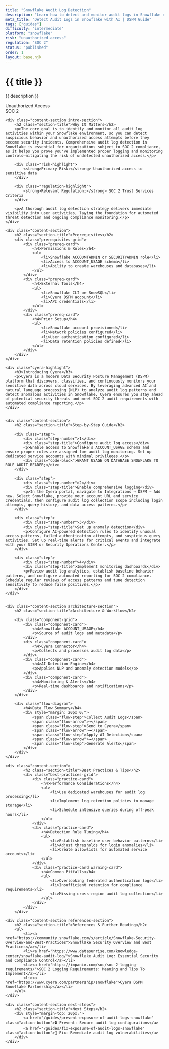 ```yaml
---
title: "Snowflake Audit Log Detection"
description: "Learn how to detect and monitor audit logs in Snowflake environments. Follow step-by-step guidance for SOC 2 compliance."
meta_title: "Detect Audit Logs in Snowflake with AI | DSPM Guide"
tags: ["guides"]
difficulty: "intermediate"
platform: "snowflake"
risk: "unauthorized access"
regulation: "SOC 2"
status: "published"
order: 1
layout: base.njk
---
```


<div class="container">
    <div class="header">
        <h1>{{ title }}</h1>
        <p>{{ description }}</p>
        <div class="badge">Unauthorized Access</div>
        <div class="badge regulation">SOC 2</div>
    </div>

    <div class="content-section intro-section">
        <h2 class="section-title">Why It Matters</h2>
        <p>The core goal is to identify and monitor all audit log activities within your Snowflake environment, so you can detect suspicious behavior and unauthorized access attempts before they become security incidents. Comprehensive audit log detection in Snowflake is essential for organizations subject to SOC 2 compliance, as it helps you prove you've implemented proper logging and monitoring controls—mitigating the risk of undetected unauthorized access.</p>
        
        <div class="risk-highlight">
            <strong>Primary Risk:</strong> Unauthorized access to sensitive data
        </div>
        
        <div class="regulation-highlight">
            <strong>Relevant Regulation:</strong> SOC 2 Trust Services Criteria
        </div>
        
        <p>A thorough audit log detection strategy delivers immediate visibility into user activities, laying the foundation for automated threat detection and ongoing compliance monitoring.</p>
    </div>

    <div class="content-section">
        <h2 class="section-title">Prerequisites</h2>
        <div class="prerequisites-grid">
            <div class="prereq-card">
                <h4>Permissions & Roles</h4>
                <ul>
                    <li>Snowflake ACCOUNTADMIN or SECURITYADMIN role</li>
                    <li>Access to ACCOUNT_USAGE schema</li>
                    <li>Ability to create warehouses and databases</li>
                </ul>
            </div>
            <div class="prereq-card">
                <h4>External Tools</h4>
                <ul>
                    <li>Snowflake CLI or SnowSQL</li>
                    <li>Cyera DSPM account</li>
                    <li>API credentials</li>
                </ul>
            </div>
            <div class="prereq-card">
                <h4>Prior Setup</h4>
                <ul>
                    <li>Snowflake account provisioned</li>
                    <li>Network policies configured</li>
                    <li>User authentication configured</li>
                    <li>Data retention policies defined</li>
                </ul>
            </div>
        </div>
    </div>
	
    <div class="cyera-highlight">
        <h3>Introducing Cyera</h3>
        <p>Cyera is a modern Data Security Posture Management (DSPM) platform that discovers, classifies, and continuously monitors your sensitive data across cloud services. By leveraging advanced AI and natural language processing (NLP) to analyze audit log patterns and detect anomalous activities in Snowflake, Cyera ensures you stay ahead of potential security threats and meet SOC 2 audit requirements with automated compliance reporting.</p>
    </div>
	

    <div class="content-section">
        <h2 class="section-title">Step-by-Step Guide</h2>
        
        <div class="step">
            <div class="step-number">1</div>
            <div class="step-title">Configure audit log access</div>
            <p>Enable access to Snowflake's ACCOUNT_USAGE schema and ensure proper roles are assigned for audit log monitoring. Set up dedicated service accounts with minimal privileges.</p>
            <div class="code-block">GRANT USAGE ON DATABASE SNOWFLAKE TO ROLE AUDIT_READER;</div>
        </div>

        <div class="step">
            <div class="step-number">2</div>
            <div class="step-title">Enable comprehensive logging</div>
            <p>In the Cyera portal, navigate to Integrations → DSPM → Add new. Select Snowflake, provide your account URL and service credentials, then configure audit log collection scope including login attempts, query history, and data access patterns.</p>
        </div>

        <div class="step">
            <div class="step-number">3</div>
            <div class="step-title">Set up anomaly detection</div>
            <p>Configure AI-powered detection rules to identify unusual access patterns, failed authentication attempts, and suspicious query activities. Set up real-time alerts for critical events and integrate with your SIEM or Security Operations Center.</p>
        </div>

        <div class="step">
            <div class="step-number">4</div>
            <div class="step-title">Implement monitoring dashboards</div>
            <p>Review audit log analytics, establish baseline behavior patterns, and configure automated reporting for SOC 2 compliance. Schedule regular reviews of access patterns and tune detection sensitivity to reduce false positives.</p>
        </div>
    </div>


    <div class="content-section architecture-section">
        <h2 class="section-title">Architecture & Workflow</h2>
        
        <div class="component-grid">
            <div class="component-card">
                <h4>Snowflake ACCOUNT_USAGE</h4>
                <p>Source of audit logs and metadata</p>
            </div>
            <div class="component-card">
                <h4>Cyera Connector</h4>
                <p>Collects and processes audit log data</p>
            </div>
            <div class="component-card">
                <h4>AI Detection Engine</h4>
                <p>Applies NLP and anomaly detection models</p>
            </div>
            <div class="component-card">
                <h4>Monitoring & Alerts</h4>
                <p>Real-time dashboards and notifications</p>
            </div>
        </div>

        <div class="flow-diagram">
            <h4>Data Flow Summary</h4>
            <div style="margin: 20px 0;">
                <span class="flow-step">Collect Audit Logs</span>
                <span class="flow-arrow">→</span>
                <span class="flow-step">Send to Cyera</span>
                <span class="flow-arrow">→</span>
                <span class="flow-step">Apply AI Detection</span>
                <span class="flow-arrow">→</span>
                <span class="flow-step">Generate Alerts</span>
            </div>
        </div>
    </div>

	<div class="content-section">
	        <h2 class="section-title">Best Practices & Tips</h2>
	        <div class="best-practices-grid">
	            <div class="practice-card">
	                <h4>Performance Considerations</h4>
	                <ul>
	                    <li>Use dedicated warehouses for audit log processing</li>
	                    <li>Implement log retention policies to manage storage</li>
	                    <li>Schedule intensive queries during off-peak hours</li>
	                </ul>
	            </div>
	            <div class="practice-card">
	                <h4>Detection Rule Tuning</h4>
	                <ul>
	                    <li>Establish baseline user behavior patterns</li>
	                    <li>Adjust thresholds for login anomalies</li>
	                    <li>Create allowlists for automated service accounts</li>
	                </ul>
	            </div>
	            <div class="practice-card warning-card">
	                <h4>Common Pitfalls</h4>
	                <ul>
	                    <li>Overlooking federated authentication logs</li>
	                    <li>Insufficient retention for compliance requirements</li>
	                    <li>Missing cross-region audit log collection</li>
	                </ul>
	            </div>
	        </div>
	    </div>

    <div class="content-section references-section">
        <h2 class="section-title">References & Further Reading</h2>
        <ul>
            <li><a href="https://community.snowflake.com/s/article/Snowflake-Security-Overview-and-Best-Practices">Snowflake Security Overview and Best Practices</a></li>
            <li><a href="https://www.datasunrise.com/knowledge-center/snowflake-audit-log/">Snowflake Audit Log: Essential Security and Compliance Control</a></li>
            <li><a href="https://impanix.com/soc/soc-2-logging-requirements/">SOC 2 Logging Requirements: Meaning and Tips To Implement</a></li>
            <li><a href="https://www.cyera.com/partnership/snowflake">Cyera DSPM Snowflake Partnership</a></li>
        </ul>
    </div>

    <div class="content-section next-steps">
        <h2 class="section-title">Next Steps</h2>
        <div style="margin-top: 20px;">
            <a href="/guides/prevent-exposure-of-audit-logs-snowflake" class="action-button">🔒 Prevent: Secure audit log configurations</a>
            <a href="/guides/fix-exposure-of-audit-logs-snowflake" class="action-button">🔧 Fix: Remediate audit log vulnerabilities</a>
        </div>
    </div>
</div>
